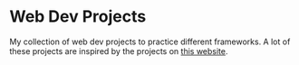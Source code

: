 # Web Dev Projects


My collection of web dev projects to practice different frameworks.
A lot of these projects are inspired by the projects on [this website](https://www.freecodecamp.org/news/javascript-projects-for-beginners/).
